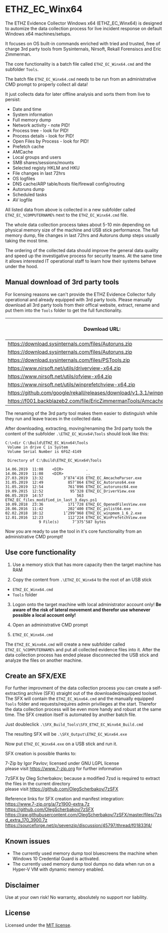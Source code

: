 # ETHZ_EC_Winx64

The ETHZ Evidence Collector Windows x64 (ETHZ_EC_Winx64) is designed to automize the data collection process for live incident response on default Windows x64 machines/setups.

It focuses on OS built-in commands enriched with tried and trusted, free of charge 3rd party tools from Sysinternals, Nirsoft, Rekall Forensiscs and Eric Zimmerman.

The core functionality is a batch file called `ETHZ_EC_Winx64.cmd` and the subfolder `Tools`.

The batch file `ETHZ_EC_Winx64.cmd` needs to be run from an administrative CMD prompt to properly collect all data!

It just collects data for later offline analysis and sorts them from live to persist:
* Date and time
* System information
* Full memory dump
* Network activity - note PID!
* Process tree - look for PID!
* Process details - look for PID!
* Open Files by Process - look for PID!
* Prefetch cache
* AMCache
* Local groups and users
* SMB shares/sessions/mounts
* Selected registy HKLM and HKU
* File changes in last 72hrs
* OS logfiles
* DNS cache/ARP table/hosts file/firewall config/routing
* Autoruns dump
* Scheduled tasks
* AV logfile

All listed data from above is collected in a new subfolder called `ETHZ_EC_%COMPUTERNAME%` next to the `ETHZ_EC_Winx64.cmd` file.

The whole data collection process takes about 5-10 min depending on physical memory size of the machine and USB stick performance. The full memory dump, file changes in last 72hrs and Autoruns dump steps usually taking the most time.

The ordering of the collected data should improve the general data quality and speed up the investigative process for security teams.
At the same time it allows interested IT operational staff to learn how their systems behave under the hood.



Manual download of 3rd party tools
----------------------------------

For licensing reasons we can't provide the ETHZ Evidence Collector fully operational and already equipped with 3rd party tools.
Please manually download all 3rd party tools from their offical website, extract, rename and put them into the `Tools` folder to get the full functionality.

|Download URL: | Original filename: | Save files in .\ETHZ_EC_Winx64\Tools and rename to: |
| ------------ | ------------------ | --------------------------------------------------- |
|https://download.sysinternals.com/files/Autoruns.zip |	Autoruns64.exe | ETHZ_EC_Autoruns64.exe |
|https://download.sysinternals.com/files/Autoruns.zip	| Autorunsc64.exe	|ETHZ_EC_autorunsc64.exe |
|https://download.sysinternals.com/files/PSTools.zip | pslist64.exe | ETHZ_EC_pslist64.exe |
|https://www.nirsoft.net/utils/driverview-x64.zip |	Driverview.exe | ETHZ_EC_DriverView.exe |
|https://www.nirsoft.net/utils/ofview-x64.zip | OpenedFilesView.exe | ETHZ_EC_OpenedFilesView.exe |
|https://www.nirsoft.net/utils/winprefetchview-x64.zip | WinPrefetchView.exe | ETHZ_EC_WinPrefetchView.exe |
|https://github.com/google/rekall/releases/download/v1.3.1/winpmem_1.6.2.exe | winpmem_1_6_2.exe | ETHZ_EC_winpmem_1_6_2.exe |
|https://f001.backblazeb2.com/file/EricZimmermanTools/AmcacheParser.zip | AmcacheParser.exe | ETHZ_EC_AmcacheParser.exe |

The renaming of the 3rd party tool makes them easier to distinguish while they run and leave traces in the collected data.

After downloading, extracting, moving/renaming the 3rd party tools the content of the subfolder `.\ETHZ_EC_Winx64\Tools` should look like this:

```
C:\>dir C:\Build\ETHZ_EC_Winx64\Tools
 Volume in drive C is System
 Volume Serial Number is 6FGZ-4149

 Directory of C:\Build\ETHZ_EC_Winx64\Tools

14.06.2019  11:08    <DIR>          .
14.06.2019  11:08    <DIR>          ..
27.03.2019	13:32		  3’874’416 ETHZ_EC_AmcacheParser.exe
31.05.2019  12:49           857’864 ETHZ_EC_Autoruns64.exe
31.05.2019  12:54           761’096 ETHZ_EC_autorunsc64.exe
19.09.2015  12:52            95’328 ETHZ_EC_DriverView.exe
06.05.2019  14:57               563 ETHZ_EC_files_modified_in_last_3_days.ps1
10.09.2018  23:36           171’728 ETHZ_EC_OpenedFilesView.exe
28.06.2016  11:42           202’400 ETHZ_EC_pslist64.exe
02.02.2018  18:12         1’299’968 ETHZ_EC_winpmem_1_6_2.exe
12.01.2016  12:23           112’224 ETHZ_EC_WinPrefetchView.exe
               9 File(s)      7’375’587 bytes
```
               
Now you are ready to use the tool in it's core functionality from an administrative CMD prompt!



Use core functionality
----------------------

1. Use a memory stick that has more capacity then the target machine has RAM

2. Copy the content from `.\ETHZ_EC_Winx64` to the root of an USB stick 
* `ETHZ_EC_Winx64.cmd`
* `Tools` folder

3. Logon onto the target machine with local administrator account only!
**Be aware of the risk of lateral movement and therefor use whenever possible a local account only!**

4. Open an administrative CMD prompt

5. `ETHZ_EC_Winx64.cmd`

The `ETHZ_EC_Winx64.cmd` will create a new subfolder called `ETHZ_EC_%COMPUTERNAME%` and put all collected evidence files into it.
After the data collection process has ended please disconnected the USB stick and analyze the files on another machine.



Create an SFX/EXE
-----------------

For further improvment of the data collection process you can create a self-extracting archive (SFX) straight out of the downloaded/equipped toolset.
The SFX will contain the `ETHZ_EC_Winx64.cmd` and the manually equipped `Tools` folder and requests/requires admin privilieges at the start.
Therefor the data collection process will be even more handy and robust at the same time.
The SFX creation itself is automated by another batch file.

Just doubleclick `.\SFX_Build_Tools\SFX_ETHZ_EC_Winx64_Build.cmd`

The resulting SFX will be `.\SFX_Output\ETHZ_EC_Winx64.exe`

Now put `ETHZ_EC_Winx64.exe` on a USB stick and run it.

SFX creation is possible thanks to:

7-Zip by Igor Pavlov; licensed under GNU LGPL license  
please visit https://www.7-zip.org for further information

7zSFX by Oleg Scherbakov; because a modified 7zsd is required to extract the files in the current directory  
please visit https://github.com/OlegScherbakov/7zSFX 

Reference links for SFX creation and manifest integration:  
https://www.7-zip.org/a/7z1900-extra.7z  
https://github.com/OlegScherbakov/7zSFX  
https://raw.githubusercontent.com/OlegScherbakov/7zSFX/master/files/7zsd_extra_170_3900.7z  
https://sourceforge.net/p/sevenzip/discussion/45797/thread/f01833f4/



Known issues
------------
* The currently used memory dump tool bluescreens the machine when Windows 10 Credential Guard is activated.
* The currently used memory dump tool dumps no data when run on a Hyper-V VM with dynamic memory enabled.


Disclaimer
----------
Use at your own risk! No warranty, absolutely no support nor liability.


License
-------
Licensed under the [MIT license](LICENSE).
